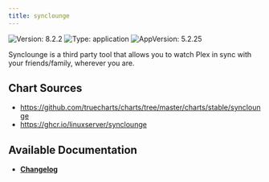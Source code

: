 ```yaml
---
title: synclounge
---
```


![Version: 8.2.2](https://img.shields.io/badge/Version-8.2.2-informational?style=flat-square) ![Type: application](https://img.shields.io/badge/Type-application-informational?style=flat-square) ![AppVersion: 5.2.25](https://img.shields.io/badge/AppVersion-5.2.25-informational?style=flat-square)

Synclounge is a third party tool that allows you to watch Plex in sync with your friends/family, wherever you are.

## Chart Sources

- https://github.com/truecharts/charts/tree/master/charts/stable/synclounge
- https://ghcr.io/linuxserver/synclounge

## Available Documentation

- [**Changelog**](./CHANGELOG.md)
